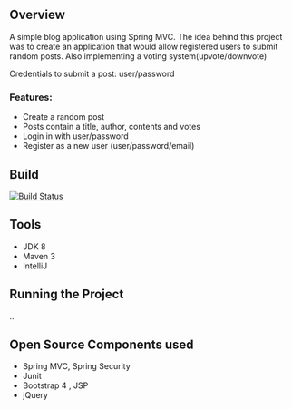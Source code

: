 ## Overview
A simple blog application using Spring MVC. The idea behind this project was to create an application that would allow registered users to submit random posts. Also implementing a voting system(upvote/downvote)

Credentials to submit a post: user/password

### Features:
- Create a random post
- Posts contain a title, author, contents and votes
- Login in with user/password
- Register as a new user (user/password/email)
 
## Build
[![Build Status](https://travis-ci.org/anthonyliriano/SpringMVCApp.svg?branch=master)](https://travis-ci.org/anthonyliriano/SpringMVCApp)

## Tools
- JDK 8
- Maven 3
- IntelliJ


## Running the Project

..

## Open Source Components used
- Spring MVC, Spring Security
- Junit
- Bootstrap 4 , JSP
- jQuery